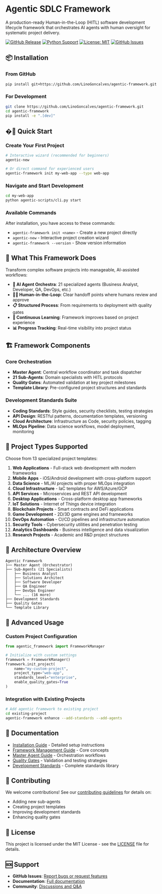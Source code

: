
# Agentic SDLC Framework

A production-ready Human-in-the-Loop (HITL) software development lifecycle framework that orchestrates AI agents with human oversight for systematic project delivery.

[![GitHub Release](https://img.shields.io/github/v/release/LinoGoncalves/agentic-framework)](https://github.com/LinoGoncalves/agentic-framework/releases)
[![Python Support](https://img.shields.io/badge/python-3.9+-blue.svg)](https://www.python.org/downloads/)
[![License: MIT](https://img.shields.io/badge/License-MIT-yellow.svg)](https://opensource.org/licenses/MIT)
[![GitHub Issues](https://img.shields.io/github/issues/LinoGoncalves/agentic-framework)](https://github.com/LinoGoncalves/agentic-framework/issues)

## 📦 Installation

### From GitHub

```bash
pip install git+https://github.com/LinoGoncalves/agentic-framework.git
```

### For Development

```bash
git clone https://github.com/LinoGoncalves/agentic-framework.git
cd agentic-framework
pip install -e ".[dev]"
```

## �🚀 Quick Start

### Create Your First Project

```bash
# Interactive wizard (recommended for beginners)
agentic-new

# Or direct command for experienced users
agentic-framework init my-web-app --type web-app
```

### Navigate and Start Development

```bash
cd my-web-app
python agentic-scripts/cli.py start
```

### Available Commands

After installation, you have access to these commands:

- `agentic-framework init <name>` - Create a new project directly  
- `agentic-new` - Interactive project creation wizard
- `agentic-framework --version` - Show version information

## 🎯 What This Framework Does

Transform complex software projects into manageable, AI-assisted workflows:

- **🤖 AI Agent Orchestra**: 21 specialized agents (Business Analyst, Developer, QA, DevOps, etc.)
- **🧑‍💼 Human-in-the-Loop**: Clear handoff points where humans review and approve
- **📋 Structured Process**: From requirements to deployment with quality gates
- **🔄 Continuous Learning**: Framework improves based on project experience
- **📊 Progress Tracking**: Real-time visibility into project status

## 🏗️ Framework Components

### Core Orchestration
- **Master Agent**: Central workflow coordinator and task dispatcher  
- **21 Sub-Agents**: Domain specialists with HITL protocols
- **Quality Gates**: Automated validation at key project milestones
- **Template Library**: Pre-configured project structures and standards

### Development Standards Suite
- **Coding Standards**: Style guides, security checklists, testing strategies
- **API Design**: RESTful patterns, documentation templates, versioning
- **Cloud Architecture**: Infrastructure as Code, security policies, tagging
- **MLOps Pipeline**: Data science workflows, model deployment, monitoring

## 📁 Project Types Supported

Choose from 13 specialized project templates:

1. **Web Applications** - Full-stack web development with modern frameworks
2. **Mobile Apps** - iOS/Android development with cross-platform support  
3. **Data Science** - ML/AI projects with proper MLOps integration
4. **Cloud Infrastructure** - IaC templates for AWS/Azure/GCP
5. **API Services** - Microservices and REST API development
6. **Desktop Applications** - Cross-platform desktop app frameworks
7. **IoT Solutions** - Internet of Things device integration
8. **Blockchain Projects** - Smart contracts and DeFi applications
9. **Game Development** - 2D/3D game engines and frameworks
10. **DevOps Automation** - CI/CD pipelines and infrastructure automation
11. **Security Tools** - Cybersecurity utilities and penetration testing
12. **Analytics Dashboards** - Business intelligence and data visualization
13. **Research Projects** - Academic and R&D project structures

## 🚀 Architecture Overview

```
Agentic Framework
├── Master Agent (Orchestrator)
├── Sub-Agents (21 Specialists)
│   ├── Business Analyst
│   ├── Solutions Architect  
│   ├── Software Developer
│   ├── QA Engineer
│   ├── DevOps Engineer
│   └── ... (16 more)
├── Development Standards
├── Quality Gates
└── Template Library
```

## 🔧 Advanced Usage

### Custom Project Configuration

```python
from agentic_framework import FrameworkManager

# Initialize with custom settings
framework = FrameworkManager()
framework.init_project(
    name="my-custom-project",
    project_type="web-app",
    standards_level="enterprise",
    enable_quality_gates=True
)
```

### Integration with Existing Projects

```bash
# Add agentic framework to existing project
cd existing-project
agentic-framework enhance --add-standards --add-agents
```

## 📖 Documentation

- [Installation Guide](INSTALL.md) - Detailed setup instructions
- [Framework Management Guide](framework-management-guide.md) - Core concepts
- [Master Agent Guide](master-agent.md) - Orchestration workflows  
- [Quality Gates](quality-gates.md) - Validation and testing strategies
- [Development Standards](development-standards/) - Complete standards library

## 🤝 Contributing

We welcome contributions! See our [contributing guidelines](CONTRIBUTING.md) for details on:

- Adding new sub-agents
- Creating project templates  
- Improving development standards
- Enhancing quality gates

## 📄 License

This project is licensed under the MIT License - see the [LICENSE](LICENSE) file for details.

## 🆘 Support

- **GitHub Issues**: [Report bugs or request features](https://github.com/LinoGoncalves/agentic-framework/issues)
- **Documentation**: [Full documentation](https://github.com/LinoGoncalves/agentic-framework/wiki)
- **Community**: [Discussions and Q&A](https://github.com/LinoGoncalves/agentic-framework/discussions)
